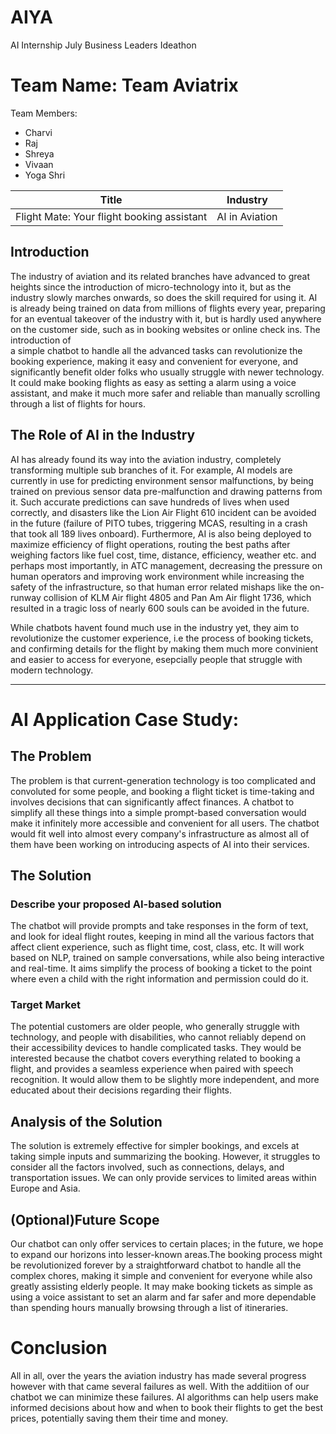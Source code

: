  # AIYA
AI Internship July Business Leaders Ideathon
# Team Name: Team  Aviatrix

Team Members:
- Charvi
- Raj
- Shreya
- Vivaan
- Yoga Shri

| Title | Industry |
|-------|----------|
| Flight Mate: Your flight booking assistant | AI in Aviation |


## Introduction

The industry of aviation and its related branches have advanced to great heights since the introduction of micro-technology into it, but as the industry
slowly marches onwards, so does the skill required for using it. AI is already being trained on data from millions of flights every year, preparing for an
eventual takeover of the industry with it, but is hardly used anywhere on the customer side, such as in booking websites or online check ins. The introduction of  
a simple chatbot to handle all the advanced tasks can revolutionize the booking experience, making it easy and convenient for everyone, and significantly benefit older folks who usually struggle with newer technology. It could make booking flights as easy as setting a alarm using a voice assistant, and make it much more safer and reliable than manually scrolling through a list of flights for hours.

## The Role of AI in the Industry

AI has already found its way into the aviation industry, completely transforming multiple sub branches of it. For example, AI models are currently in use for predicting environment sensor malfunctions, by being trained on previous sensor data pre-malfunction and drawing patterns from it. Such accurate predictions can save hundreds of lives when used correctly, and disasters like the Lion Air Flight 610 incident can be avoided in the future (failure of PITO tubes, triggering MCAS, resulting in a crash that took all 189 lives onboard). Furthermore, AI is also being deployed to maximize efficiency of flight operations, routing the best paths after weighing factors like fuel cost, time, distance, efficiency, weather etc. and perhaps most importantly, in ATC management, decreasing the pressure on human operators and improving work environment while increasing the safety of the infrastructure, so that human error related mishaps like the on-runway collision of KLM Air flight 4805 and Pan Am Air flight 1736, which resulted in a tragic loss of nearly 600 souls can be avoided in the future.

While chatbots havent found much use in the industry yet, they aim to revolutionize the customer experience, i.e the process of booking tickets, and confirming details for the flight by making them much more convinient and easier to access for everyone, esepcially people that struggle with modern technology.

---

# AI Application Case Study:

## The Problem

The problem is that current-generation technology is too complicated and convoluted for some people, and booking a flight ticket is time-taking and involves decisions that can significantly affect finances. A chatbot to simplify all these things into a simple prompt-based conversation would make it infinitely more accessible and convenient for all users. The chatbot would fit well into almost every company's infrastructure as almost all of them have been working on introducing aspects of AI into their services. 

## The Solution

### Describe your proposed AI-based solution

The chatbot will provide prompts and take responses in the form of text, and look for ideal flight routes, keeping in mind all the various factors that affect client experience, such as flight time, cost, class, etc. It will work based on NLP, trained on sample conversations, while also being interactive and real-time. It aims simplify the process of booking a ticket to the point where even a child with the right information and permission could do it.
### Target Market

The potential customers are older people, who generally struggle with technology, and people with disabilities, who cannot reliably depend on their accessibility devices to handle complicated tasks. They would be interested because the chatbot covers everything related to booking a flight, and provides a seamless experience when paired with speech recognition. It would allow them to be slightly more independent, and more educated about their decisions regarding their flights.

## Analysis of the Solution

The solution is extremely effective for simpler bookings, and excels at taking simple inputs and summarizing the booking. However, it struggles to consider all the factors involved, such as connections, delays, and transportation issues. We can only provide services to limited areas within Europe and Asia.

## (Optional)Future Scope

Our chatbot can only offer services to certain places; in the future, we hope to expand our horizons into lesser-known areas.The booking process might be revolutionized forever by a straightforward chatbot to handle all the complex chores, making it simple and convenient for everyone while also greatly assisting elderly people. It may make booking tickets as simple as using a voice assistant to set an alarm and far safer and more dependable than spending hours manually browsing through a list of itineraries.

# Conclusion

All in all, over the years the aviation industry has made several progress however with that came several failures as well. With the additiion of our chatbot we can minimize these failures. AI algorithms can help users make informed decisions about how and when to book their flights to get the best prices, potentially saving them their time and money.

